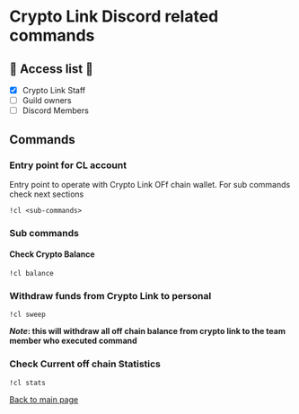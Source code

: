 # Crypto Link Discord related commands

## :key: Access list :key:
- [X] Crypto Link Staff 
- [ ] Guild owners
- [ ] Discord Members

## Commands
### Entry point for CL account
Entry point to operate with Crypto Link OFf chain wallet. For sub commands check next sections
```text
!cl <sub-commands>
```

### Sub commands 
#### Check Crypto Balance
```text
!cl balance
```

### Withdraw funds from Crypto Link to personal
```text
!cl sweep
```

__***Note***: this will withdraw all off chain balance from crypto link to the team member who executed command__

### Check Current off chain Statistics
```text
!cl stats
```

[Back to main page](README.md)
